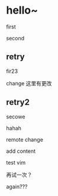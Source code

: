 # hello~

first

second

## retry

fir23

change 这里有更改

## retry2

secowe

hahah

remote change

add content

test vim


再试一次？

again???